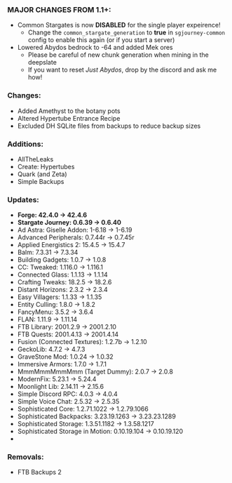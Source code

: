 ### MAJOR CHANGES FROM 1.1+:
- Common Stargates is now **DISABLED** for the single player expeirence!
  - Change the `common_stargate_generation` to **true** in `sgjourney-common` config to enable this again (or if you start a server)
- Lowered Abydos bedrock to -64 and added Mek ores
  - Please be careful of new chunk generation when mining in the deepslate
  - If you want to reset *Just Abydos*, drop by the discord and ask me how!

### Changes:
- Added Amethyst to the botany pots
- Altered Hypertube Entrance Recipe
- Excluded DH SQLite files from backups to reduce backup sizes

### Additions:
- AllTheLeaks
- Create: Hypertubes
- Quark (and Zeta)
- Simple Backups

### Updates:
- **Forge: 42.4.0 -> 42.4.6**
- **Stargate Journey: 0.6.39 -> 0.6.40**
- Ad Astra: Giselle Addon: 1-6.18 -> 1-6.19
- Advanced Peripherals: 0.7.44r -> 0.7.45r
- Applied Energistics 2: 15.4.5 -> 15.4.7
- Balm: 7.3.31 -> 7.3.34
- Building Gadgets: 1.0.7 -> 1.0.8
- CC: Tweaked: 1.116.0 -> 1.116.1
- Connected Glass: 1.1.13 -> 1.1.14
- Crafting Tweaks: 18.2.5 -> 18.2.6
- Distant Horizons: 2.3.2 -> 2.3.4
- Easy Villagers: 1.1.33 -> 1.1.35
- Entity Culling: 1.8.0 -> 1.8.2
- FancyMenu: 3.5.2 -> 3.6.4
- FLAN: 1.11.9 -> 1.11.14
- FTB Library: 2001.2.9 -> 2001.2.10
- FTB Quests: 2001.4.13 -> 2001.4.14
- Fusion (Connected Textures): 1.2.7b -> 1.2.10
- GeckoLib: 4.7.2 -> 4.7.3
- GraveStone Mod: 1.0.24 -> 1.0.32
- Immersive Armors: 1.7.0 -> 1.7.1
- MmmMmmMmmMmm (Target Dummy): 2.0.7 -> 2.0.8
- ModernFix: 5.23.1 -> 5.24.4
- Moonlight Lib: 2.14.11 -> 2.15.6
- Simple Discord RPC: 4.0.3 -> 4.0.4
- Simple Voice Chat: 2.5.32 -> 2.5.35
- Sophisticated Core: 1.2.71.1022 -> 1.2.79.1066
- Sophisticated Backpacks: 3.23.19.1263 -> 3.23.23.1289
- Sophisticated Storage: 1.3.51.1182 -> 1.3.58.1217
- Sophisticated Storage in Motion: 0.10.19.104 -> 0.10.19.120
- 

### Removals:
- FTB Backups 2
